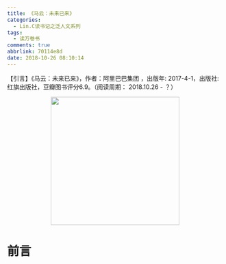 ```yaml
---
title: 《马云：未来已来》
categories:
  - Lin.C读书记之泛人文系列
tags:
  - 读万卷书
comments: true
abbrlink: 70114e8d
date: 2018-10-26 08:10:14
---
```

【引言】《马云：未来已来》，作者：阿里巴巴集团  ，出版年: 2017-4-1，出版社: 红旗出版社，豆瓣图书评分6.9。（阅读周期： 2018.10.26 - ？）
<div align=center><img src="http://pm4hdun71.bkt.clouddn.com/img/2018/2018-10-26-02.jpg" width="300"/></div>
<!-- more -->

# 前言
&emsp;&emsp;


